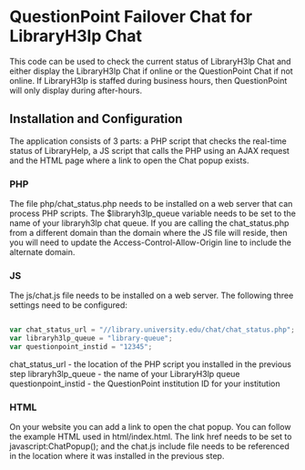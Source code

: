 # QuestionPoint Failover Chat for LibraryH3lp Chat

This code can be used to check the current status of LibraryH3lp Chat and either display the LibraryH3lp Chat if online or the QuestionPoint Chat if not online. If LibraryH3lp is staffed during business hours, then QuestionPoint will only display during after-hours.

## Installation and Configuration

The application consists of 3 parts: a PHP script that checks the real-time status of LibraryHelp, a JS script that calls the PHP using an AJAX request and the HTML page where a link to open the Chat popup exists.

### PHP

The file php/chat_status.php needs to be installed on a web server that can process PHP scripts. The $libraryh3lp_queue variable needs to be set to the name of your libraryh3lp chat queue. If you are calling the chat_status.php from a different domain than the domain where the JS file will reside, then you will need to update the Access-Control-Allow-Origin line to include the alternate domain.

### JS

The js/chat.js file needs to be installed on a web server. The following three settings need to be configured:

```js

var chat_status_url = "//library.university.edu/chat/chat_status.php";
var libraryh3lp_queue = "library-queue";
var questionpoint_instid = "12345";

```

chat_status_url - the location of the PHP script you installed in the previous step
libraryh3lp_queue - the name of your LibraryH3lp queue
questionpoint_instid - the QuestionPoint institution ID for your institution

### HTML

On your website you can add a link to open the chat popup. You can follow the example HTML used in html/index.html. The link href needs to be set to javascript:ChatPopup(); and the chat.js include file needs to be referenced in the location where it was installed in the previous step.


